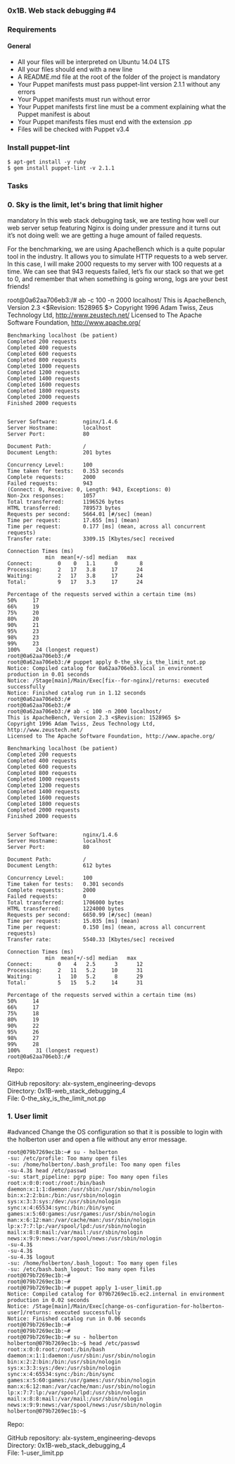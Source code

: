 ### 0x1B. Web stack debugging #4

### Requirements

#### General

 - All your files will be interpreted on Ubuntu 14.04 LTS
 - All your files should end with a new line
 - A README.md file at the root of the folder of the project is mandatory
 - Your Puppet manifests must pass puppet-lint version 2.1.1 without any errors
 - Your Puppet manifests must run without error
 - Your Puppet manifests first line must be a comment explaining what the Puppet manifest is about
 - Your Puppet manifests files must end with the extension .pp
 - Files will be checked with Puppet v3.4

### Install puppet-lint

	$ apt-get install -y ruby
	$ gem install puppet-lint -v 2.1.1

### Tasks
### 0. Sky is the limit, let's bring that limit higher
mandatory
In this web stack debugging task, we are testing how well our web server setup featuring Nginx is doing under pressure and it turns out it’s not doing well: we are getting a huge amount of failed requests.

For the benchmarking, we are using ApacheBench which is a quite popular tool in the industry. It allows you to simulate HTTP requests to a web server. In this case, I will make 2000 requests to my server with 100 requests at a time. We can see that 943 requests failed, let’s fix our stack so that we get to 0, and remember that when something is going wrong, logs are your best friends!

root@0a62aa706eb3:/# ab -c 100 -n 2000 localhost/
This is ApacheBench, Version 2.3 <$Revision: 1528965 $>
Copyright 1996 Adam Twiss, Zeus Technology Ltd, http://www.zeustech.net/
Licensed to The Apache Software Foundation, http://www.apache.org/

	Benchmarking localhost (be patient)
	Completed 200 requests
	Completed 400 requests
	Completed 600 requests
	Completed 800 requests
	Completed 1000 requests
	Completed 1200 requests
	Completed 1400 requests
	Completed 1600 requests
	Completed 1800 requests
	Completed 2000 requests
	Finished 2000 requests


	Server Software:        nginx/1.4.6
	Server Hostname:        localhost
	Server Port:            80

	Document Path:          /
	Document Length:        201 bytes

	Concurrency Level:      100
	Time taken for tests:   0.353 seconds
	Complete requests:      2000
	Failed requests:        943
	(Connect: 0, Receive: 0, Length: 943, Exceptions: 0)
	Non-2xx responses:      1057
	Total transferred:      1196526 bytes
	HTML transferred:       789573 bytes
	Requests per second:    5664.01 [#/sec] (mean)
	Time per request:       17.655 [ms] (mean)
	Time per request:       0.177 [ms] (mean, across all concurrent requests)
	Transfer rate:          3309.15 [Kbytes/sec] received

	Connection Times (ms)
				min  mean[+/-sd] median   max
	Connect:        0    0   1.1      0       8
	Processing:     2   17   3.8     17      24
	Waiting:        2   17   3.8     17      24
	Total:          9   17   3.3     17      24

	Percentage of the requests served within a certain time (ms)
	50%     17
	66%     19
	75%     20
	80%     20
	90%     21
	95%     23
	98%     23
	99%     23
	100%     24 (longest request)
	root@0a62aa706eb3:/#
	root@0a62aa706eb3:/# puppet apply 0-the_sky_is_the_limit_not.pp
	Notice: Compiled catalog for 0a62aa706eb3.local in environment production in 0.01 seconds
	Notice: /Stage[main]/Main/Exec[fix--for-nginx]/returns: executed successfully
	Notice: Finished catalog run in 1.12 seconds
	root@0a62aa706eb3:/#
	root@0a62aa706eb3:/#
	root@0a62aa706eb3:/# ab -c 100 -n 2000 localhost/
	This is ApacheBench, Version 2.3 <$Revision: 1528965 $>
	Copyright 1996 Adam Twiss, Zeus Technology Ltd, http://www.zeustech.net/
	Licensed to The Apache Software Foundation, http://www.apache.org/

	Benchmarking localhost (be patient)
	Completed 200 requests
	Completed 400 requests
	Completed 600 requests
	Completed 800 requests
	Completed 1000 requests
	Completed 1200 requests
	Completed 1400 requests
	Completed 1600 requests
	Completed 1800 requests
	Completed 2000 requests
	Finished 2000 requests


	Server Software:        nginx/1.4.6
	Server Hostname:        localhost
	Server Port:            80

	Document Path:          /
	Document Length:        612 bytes

	Concurrency Level:      100
	Time taken for tests:   0.301 seconds
	Complete requests:      2000
	Failed requests:        0
	Total transferred:      1706000 bytes
	HTML transferred:       1224000 bytes
	Requests per second:    6650.99 [#/sec] (mean)
	Time per request:       15.035 [ms] (mean)
	Time per request:       0.150 [ms] (mean, across all concurrent requests)
	Transfer rate:          5540.33 [Kbytes/sec] received

	Connection Times (ms)
				min  mean[+/-sd] median   max
	Connect:        0    4   2.5      3      12
	Processing:     2   11   5.2     10      31
	Waiting:        1   10   5.2      8      29
	Total:          5   15   5.2     14      31

	Percentage of the requests served within a certain time (ms)
	50%     14
	66%     17
	75%     18
	80%     19
	90%     22
	95%     26
	98%     27
	99%     28
	100%     31 (longest request)
	root@0a62aa706eb3:/#

Repo:<br>

GitHub repository: alx-system_engineering-devops<br>
Directory: 0x1B-web_stack_debugging_4<br>
File: 0-the_sky_is_the_limit_not.pp<br>

### 1. User limit
#advanced
Change the OS configuration so that it is possible to login with the holberton user and open a file without any error message.

	root@079b7269ec1b:~# su - holberton
	-su: /etc/profile: Too many open files
	-su: /home/holberton/.bash_profile: Too many open files
	-su-4.3$ head /etc/passwd
	-su: start_pipeline: pgrp pipe: Too many open files
	root:x:0:0:root:/root:/bin/bash
	daemon:x:1:1:daemon:/usr/sbin:/usr/sbin/nologin
	bin:x:2:2:bin:/bin:/usr/sbin/nologin
	sys:x:3:3:sys:/dev:/usr/sbin/nologin
	sync:x:4:65534:sync:/bin:/bin/sync
	games:x:5:60:games:/usr/games:/usr/sbin/nologin
	man:x:6:12:man:/var/cache/man:/usr/sbin/nologin
	lp:x:7:7:lp:/var/spool/lpd:/usr/sbin/nologin
	mail:x:8:8:mail:/var/mail:/usr/sbin/nologin
	news:x:9:9:news:/var/spool/news:/usr/sbin/nologin
	-su-4.3$
	-su-4.3$
	-su-4.3$ logout
	-su: /home/holberton/.bash_logout: Too many open files
	-su: /etc/bash.bash_logout: Too many open files
	root@079b7269ec1b:~#
	root@079b7269ec1b:~#
	root@079b7269ec1b:~# puppet apply 1-user_limit.pp
	Notice: Compiled catalog for 079b7269ec1b.ec2.internal in environment production in 0.02 seconds
	Notice: /Stage[main]/Main/Exec[change-os-configuration-for-holberton-user]/returns: executed successfully
	Notice: Finished catalog run in 0.06 seconds
	root@079b7269ec1b:~#
	root@079b7269ec1b:~#
	root@079b7269ec1b:~# su - holberton
	holberton@079b7269ec1b:~$ head /etc/passwd
	root:x:0:0:root:/root:/bin/bash
	daemon:x:1:1:daemon:/usr/sbin:/usr/sbin/nologin
	bin:x:2:2:bin:/bin:/usr/sbin/nologin
	sys:x:3:3:sys:/dev:/usr/sbin/nologin
	sync:x:4:65534:sync:/bin:/bin/sync
	games:x:5:60:games:/usr/games:/usr/sbin/nologin
	man:x:6:12:man:/var/cache/man:/usr/sbin/nologin
	lp:x:7:7:lp:/var/spool/lpd:/usr/sbin/nologin
	mail:x:8:8:mail:/var/mail:/usr/sbin/nologin
	news:x:9:9:news:/var/spool/news:/usr/sbin/nologin
	holberton@079b7269ec1b:~$

Repo:<br>

GitHub repository: alx-system_engineering-devops<br>
Directory: 0x1B-web_stack_debugging_4<br>
File: 1-user_limit.pp<br>
